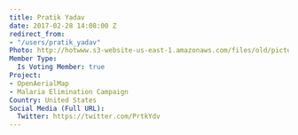 ```yaml
---
title: Pratik Yadav
date: 2017-02-28 14:08:00 Z
redirect_from:
- "/users/pratik_yadav"
Photo: http://hotwww.s3-website-us-east-1.amazonaws.com/files/old/pictures/picture-375-1488433273.jpg
Member Type:
  Is Voting Member: true
Project:
- OpenAerialMap
- Malaria Elimination Campaign
Country: United States
Social Media (Full URL):
  Twitter: https://twitter.com/PrtkYdv
---
```


